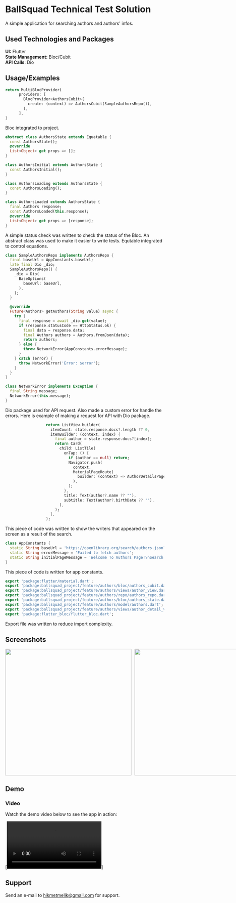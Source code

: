 # BallSquad Technical Test Solution

A simple application for searching authors and authors' infos.

## Used Technologies and Packages

**UI:** Flutter \
**State Management:** Bloc/Cubit \
**API Calls**: Dio

## Usage/Examples

```dart
return MultiBlocProvider(
      providers: [
        BlocProvider<AuthorsCubit>(
          create: (context) => AuthorsCubit(SampleAuthorsRepo()),
        ),
      ],
}
```

Bloc integrated to project.

```dart
abstract class AuthorsState extends Equatable {
  const AuthorsState();
  @override
  List<Object> get props => [];
}

class AuthorsInitial extends AuthorsState {
  const AuthorsInitial();
}

class AuthorsLoading extends AuthorsState {
  const AuthorsLoading();
}

class AuthorsLoaded extends AuthorsState {
  final Authors response;
  const AuthorsLoaded(this.response);
  @override
  List<Object> get props => [response];
}
```

A simple status check was written to check the status of the Bloc. An abstract class was used to make it easier to write tests. Equtable integrated to control equations.

```dart
class SampleAuthorsRepo implements AuthorsRepo {
  final baseUrl = AppConstants.baseUrl;
  late final Dio _dio;
  SampleAuthorsRepo() {
    _dio = Dio(
      BaseOptions(
        baseUrl: baseUrl,
      ),
    );
  }

  @override
  Future<Authors> getAuthors(String value) async {
    try {
      final response = await _dio.get(value);
      if (response.statusCode == HttpStatus.ok) {
        final data = response.data;
        final Authors authors = Authors.fromJson(data);
        return authors;
      } else {
        throw NetworkError(AppConstants.errorMessage);
      }
    } catch (error) {
      throw NetworkError('Error: $error');
    }
  }
}

class NetworkError implements Exception {
  final String message;
  NetworkError(this.message);
}
```

Dio package used for API request. Also made a custom error for handle the errors. Here is example of making a request for API with Dio package.

```dart
                  return ListView.builder(
                    itemCount: state.response.docs?.length ?? 0,
                    itemBuilder: (context, index) {
                      final author = state.response.docs?[index];
                      return Card(
                        child: ListTile(
                          onTap: () {
                            if (author == null) return;
                            Navigator.push(
                              context,
                              MaterialPageRoute(
                                builder: (context) => AuthorDetailsPage(authorDetails: author),
                              ),
                            );
                          },
                          title: Text(author?.name ?? ""),
                          subtitle: Text(author?.birthDate ?? ""),
                        ),
                      );
                    },
                  );
```

This piece of code was written to show the writers that appeared on the screen as a result of the search.

```dart
class AppConstants {
  static String baseUrl = 'https://openlibrary.org/search/authors.json?q=';
  static String errorMessage = 'Failed to fetch authors';
  static String initialPageMessage = 'Welcome To Authors Page!\nSearch for authors to get started!';
}
```

This piece of code is written for app constants.

```dart
export 'package:flutter/material.dart';
export 'package:ballsquad_project/feature/authors/bloc/authors_cubit.dart';
export 'package:ballsquad_project/feature/authors/views/author_view.dart';
export 'package:ballsquad_project/feature/authors/repo/authors_repo.dart';
export 'package:ballsquad_project/feature/authors/bloc/authors_state.dart';
export 'package:ballsquad_project/feature/authors/model/authors.dart';
export 'package:ballsquad_project/feature/authors/views/author_detail_view.dart';
export 'package:flutter_bloc/flutter_bloc.dart';
```

Export file was written to reduce import complexity.

## Screenshots

<div style="display: flex; gap: 10px;" >
    <img src="../ballsquad-project/assets/screenshots/home_page.png" height=400>
    <img src="../ballsquad-project/assets/screenshots/search_result.png" height=400>
    <img src="../ballsquad-project/assets/screenshots/author_detail.png" height=400>
</div>

## Demo

### Video

Watch the demo video below to see the app in action:

[![Watch the video](../ballsquad-project/assets/screenshots/screen_record.mp4)]

## Support

Send an e-mail to hikmetmelik@gmail.com for support.
